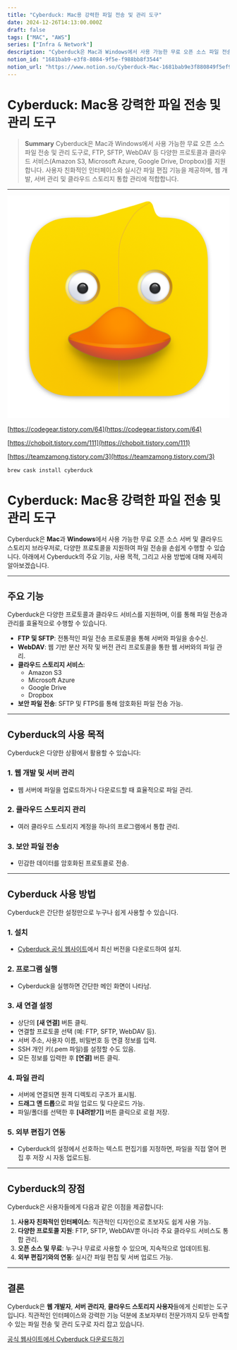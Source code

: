 ```yaml
---
title: "Cyberduck: Mac용 강력한 파일 전송 및 관리 도구"
date: 2024-12-26T14:13:00.000Z
draft: false
tags: ["MAC", "AWS"]
series: ["Infra & Network"]
description: "Cyberduck은 Mac과 Windows에서 사용 가능한 무료 오픈 소스 파일 전송 및 관리 도구로, FTP, SFTP, WebDAV 등 다양한 프로토콜과 클라우드 서비스(Amazon S3, Microsoft Azure, Google Drive, Dropbox)를 지원합니다. 사용자 친화적인 인터페이스와 실시간 파일 편집 기능을 제공하며, 웹 개발, 서버 관리 및 클라우드 스토리지 통합 관리에 적합합니다."
notion_id: "1681bab9-e3f8-8084-9f5e-f988bb8f3544"
notion_url: "https://www.notion.so/Cyberduck-Mac-1681bab9e3f880849f5ef988bb8f3544"
---
```


# Cyberduck: Mac용 강력한 파일 전송 및 관리 도구

> **Summary**
> Cyberduck은 Mac과 Windows에서 사용 가능한 무료 오픈 소스 파일 전송 및 관리 도구로, FTP, SFTP, WebDAV 등 다양한 프로토콜과 클라우드 서비스(Amazon S3, Microsoft Azure, Google Drive, Dropbox)를 지원합니다. 사용자 친화적인 인터페이스와 실시간 파일 편집 기능을 제공하며, 웹 개발, 서버 관리 및 클라우드 스토리지 통합 관리에 적합합니다.

---

![Image](image_620886a6ddde.png)

[https://codegear.tistory.com/64](https://codegear.tistory.com/64)

[https://choboit.tistory.com/111](https://choboit.tistory.com/111)

[https://teamzamong.tistory.com/3](https://teamzamong.tistory.com/3)

```plain text
brew cask install cyberduck
```

# Cyberduck: Mac용 강력한 파일 전송 및 관리 도구

Cyberduck은 **Mac**과 **Windows**에서 사용 가능한 무료 오픈 소스 서버 및 클라우드 스토리지 브라우저로, 다양한 프로토콜을 지원하여 파일 전송을 손쉽게 수행할 수 있습니다. 아래에서 Cyberduck의 주요 기능, 사용 목적, 그리고 사용 방법에 대해 자세히 알아보겠습니다.

---

## 주요 기능

Cyberduck은 다양한 프로토콜과 클라우드 서비스를 지원하며, 이를 통해 파일 전송과 관리를 효율적으로 수행할 수 있습니다.

- **FTP 및 SFTP**: 전통적인 파일 전송 프로토콜을 통해 서버와 파일을 송수신.
- **WebDAV**: 웹 기반 분산 저작 및 버전 관리 프로토콜을 통한 웹 서버와의 파일 관리.
- **클라우드 스토리지 서비스**:
  - Amazon S3
  - Microsoft Azure
  - Google Drive
  - Dropbox
- **보안 파일 전송**: SFTP 및 FTPS를 통해 암호화된 파일 전송 가능.
---

## Cyberduck의 사용 목적

Cyberduck은 다양한 상황에서 활용할 수 있습니다:

### 1. **웹 개발 및 서버 관리**

- 웹 서버에 파일을 업로드하거나 다운로드할 때 효율적으로 파일 관리.
### 2. **클라우드 스토리지 관리**

- 여러 클라우드 스토리지 계정을 하나의 프로그램에서 통합 관리.
### 3. **보안 파일 전송**

- 민감한 데이터를 암호화된 프로토콜로 전송.
---

## Cyberduck 사용 방법

Cyberduck은 간단한 설정만으로 누구나 쉽게 사용할 수 있습니다.

### 1. **설치**

- [Cyberduck 공식 웹사이트](https://cyberduck.io/)에서 최신 버전을 다운로드하여 설치.
### 2. **프로그램 실행**

- Cyberduck을 실행하면 간단한 메인 화면이 나타남.
### 3. **새 연결 설정**

- 상단의 **[새 연결]** 버튼 클릭.
- 연결할 프로토콜 선택 (예: FTP, SFTP, WebDAV 등).
- 서버 주소, 사용자 이름, 비밀번호 등 연결 정보를 입력.
- SSH 개인 키(.pem 파일)를 설정할 수도 있음.
- 모든 정보를 입력한 후 **[연결]** 버튼 클릭.
### 4. **파일 관리**

- 서버에 연결되면 원격 디렉토리 구조가 표시됨.
- **드래그 앤 드롭**으로 파일 업로드 및 다운로드 가능.
- 파일/폴더를 선택한 후 **[내려받기]** 버튼 클릭으로 로컬 저장.
### 5. **외부 편집기 연동**

- Cyberduck의 설정에서 선호하는 텍스트 편집기를 지정하면, 파일을 직접 열어 편집 후 저장 시 자동 업로드됨.
---

## Cyberduck의 장점

Cyberduck은 사용자들에게 다음과 같은 이점을 제공합니다:

1. **사용자 친화적인 인터페이스**: 직관적인 디자인으로 초보자도 쉽게 사용 가능.
1. **다양한 프로토콜 지원**: FTP, SFTP, WebDAV뿐 아니라 주요 클라우드 서비스도 통합 관리.
1. **오픈 소스 및 무료**: 누구나 무료로 사용할 수 있으며, 지속적으로 업데이트됨.
1. **외부 편집기와의 연동**: 실시간 파일 편집 및 서버 업로드 가능.
---

## 결론

Cyberduck은 **웹 개발자**, **서버 관리자**, **클라우드 스토리지 사용자**들에게 신뢰받는 도구입니다. 직관적인 인터페이스와 강력한 기능 덕분에 초보자부터 전문가까지 모두 만족할 수 있는 파일 전송 및 관리 도구로 자리 잡고 있습니다.

[공식 웹사이트에서 Cyberduck 다운로드하기](https://cyberduck.io/)

